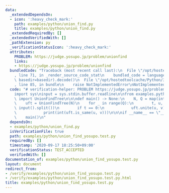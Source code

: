 ```yaml
---
data:
  _extendedDependsOn:
  - icon: ':heavy_check_mark:'
    path: examples/python/union_find.py
    title: examples/python/union_find.py
  _extendedRequiredBy: []
  _extendedVerifiedWith: []
  _pathExtension: py
  _verificationStatusIcon: ':heavy_check_mark:'
  attributes:
    PROBLEM: https://judge.yosupo.jp/problem/unionfind
    links:
    - https://judge.yosupo.jp/problem/unionfind
  bundledCode: "Traceback (most recent call last):\n  File \"/opt/hostedtoolcache/Python/3.8.6/x64/lib/python3.8/site-packages/onlinejudge_verify/documentation/build.py\"\
    , line 71, in _render_source_code_stat\n    bundled_code = language.bundle(stat.path,\
    \ basedir=basedir).decode()\n  File \"/opt/hostedtoolcache/Python/3.8.6/x64/lib/python3.8/site-packages/onlinejudge_verify/languages/python.py\"\
    , line 85, in bundle\n    raise NotImplementedError\nNotImplementedError\n"
  code: "# verification-helper: PROBLEM https://judge.yosupo.jp/problem/unionfind\n\
    import sys\ninput = sys.stdin.buffer.readline\n\nfrom examples.python.union_find\
    \ import UnionFindTree\n\n\ndef main() -> None:\n    N, Q = map(int, input().split())\n\
    \    uft = UnionFindTree(N)\n    for _ in range(Q):\n        t, u, v = map(int,\
    \ input().split())\n        if t == 0:\n            uft.unite(u, v)\n        else:\n\
    \            print(int(uft.is_same(u, v)))\n\n\nif __name__ == \"__main__\":\n\
    \    main()\n"
  dependsOn:
  - examples/python/union_find.py
  isVerificationFile: true
  path: examples/python/union_find_yosupo.test.py
  requiredBy: []
  timestamp: '2020-09-17 18:25:50+09:00'
  verificationStatus: TEST_ACCEPTED
  verifiedWith: []
documentation_of: examples/python/union_find_yosupo.test.py
layout: document
redirect_from:
- /verify/examples/python/union_find_yosupo.test.py
- /verify/examples/python/union_find_yosupo.test.py.html
title: examples/python/union_find_yosupo.test.py
---
```

